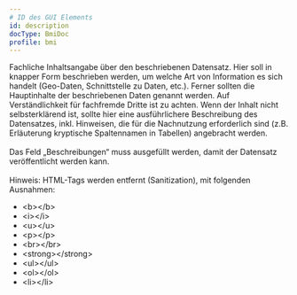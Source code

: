 ```yaml
---
# ID des GUI Elements
id: description
docType: BmiDoc
profile: bmi
---
```


Fachliche Inhaltsangabe über den beschriebenen Datensatz. Hier soll in knapper Form beschrieben werden, um welche Art von Information es sich handelt (Geo-Daten, Schnittstelle zu Daten, etc.). Ferner sollten die Hauptinhalte der beschriebenen Daten genannt werden. Auf Verständlichkeit für fachfremde Dritte ist zu achten. Wenn der Inhalt nicht selbsterklärend ist, sollte hier eine ausführlichere Beschreibung des Datensatzes, inkl. Hinweisen, die für die Nachnutzung erforderlich sind (z.B. Erläuterung kryptische Spaltennamen in Tabellen) angebracht werden.<br /><br/>Das Feld „Beschreibungen“ muss ausgefüllt werden, damit der Datensatz veröffentlicht werden kann. <br /><br/> Hinweis: HTML-Tags werden entfernt (Sanitization), mit folgenden Ausnahmen: <ul>
<li>&lt;b&gt;&lt;&#47;b&gt;</li><li>&lt;i&gt;&lt;&#47;i&gt;</li><li>&lt;u&gt;&lt;&#47;u&gt;</li><li>&lt;p&gt;&lt;&#47;p&gt;</li><li>&lt;br&gt;&lt;&#47;br&gt;</li><li>&lt;strong&gt;&lt;&#47;strong&gt;</li><li>&lt;ul&gt;&lt;&#47;ul&gt;</li><li>&lt;ol&gt;&lt;&#47;ol&gt;</li><li>&lt;li&gt;&lt;&#47;li&gt;</li></ul>
